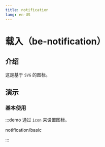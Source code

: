 ```yaml
---
title: notification
lang: en-US
---
```


# 载入（be-notification）

## 介绍

这是基于 `SVG` 的图标。

## 演示

### 基本使用

:::demo 通过 `icon` 来设置图标。

notification/basic

:::


